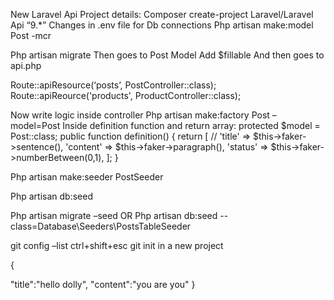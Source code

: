 
New Laravel Api Project details:
Composer create-project Laravel/Laravel Api “9.*”
Changes in .env file for Db connections
Php artisan make:model Post -mcr


Php artisan migrate
Then goes to Post Model
Add $fillable
And then goes to api.php

Route::apiResource(‘posts’, PostController::class);
Route::apiReource('products', ProductController::class);

Now write logic inside controller
Php artisan make:factory Post –model=Post
Inside definition function and  return array:
    protected $model = Post::class;
    public function definition()
    {
        return [
            //
            'title' => $this->faker->sentence(),
            'content' => $this->faker->paragraph(),
            'status' => $this->faker->numberBetween(0,1),
        ];
    }

Php artisan make:seeder PostSeeder

Php artisan db:seed

Php artisan migrate –seed
OR
Php artisan db:seed --class=Database\Seeders\PostsTableSeeder

git config –list
ctrl+shift+esc
git init in a new project


{
  
  "title":"hello dolly",
  "content":"you are you"
}
